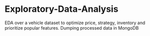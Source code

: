 # Exploratory-Data-Analysis
EDA over a vehicle dataset to optimize price, strategy, inventory and prioritize popular features. Dumping processed data in MongoDB
